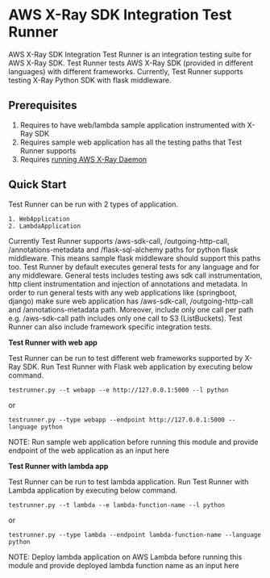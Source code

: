 # AWS X-Ray SDK Integration Test Runner

AWS X-Ray SDK Integration Test Runner is an integration testing suite for AWS X-Ray SDK. Test Runner tests AWS X-Ray SDK (provided in different languages) with different frameworks. Currently, Test Runner supports testing X-Ray Python SDK with flask middleware.

## Prerequisites
1. Requires to have web/lambda sample application instrumented with X-Ray SDK
2. Requires sample web application has all the testing paths that Test Runner supports
3. Requires  [running AWS X-Ray Daemon](https://docs.aws.amazon.com/xray/latest/devguide/xray-daemon-local.html)

## Quick Start
Test Runner can be run with 2 types of application.

```
1. WebApplication
2. LambdaApplication
```

Currently Test Runner supports /aws-sdk-call, /outgoing-http-call, /annotations-metadata and /flask-sql-alchemy paths for python flask middleware. This means sample flask middleware should support this paths too. Test Runner by default executes general tests for any language and for any middleware. General tests includes testing aws sdk call instrumentation, http client instrumentation and injection of annotations and metadata. In order to run general tests with any web applications like (springboot, django) make sure web application has /aws-sdk-call, /outgoing-http-call and /annotations-metadata path. Moreover, include only one call per path e.g. /aws-sdk-call path includes only one call to S3 (ListBuckets). Test Runner can also include framework specific integration tests.

**Test Runner with web app**

Test Runner can be run to test different web frameworks supported by X-Ray SDK. Run Test Runner with Flask web application by executing below command.

```
testrunner.py --t webapp --e http://127.0.0.1:5000 --l python
```
or
```
testrunner.py --type webapp --endpoint http://127.0.0.1:5000 --language python
```

NOTE: Run sample web application before running this module and provide endpoint of the web application as an input here

**Test Runner with lambda app**

Test Runner can be run to test lambda application. Run Test Runner with Lambda application by executing below command.

```
testrunner.py --t lambda --e lambda-function-name --l python
```
or
```
testrunner.py --type lambda --endpoint lambda-function-name --language python
```

NOTE: Deploy lambda application on AWS Lambda before running this module and provide deployed lambda function name as an input here
